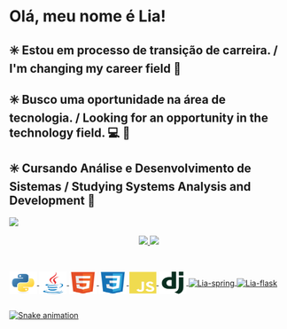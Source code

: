 # Olá, meu nome é Lia!

##  :eight_spoked_asterisk: Estou em processo de transição de carreira. / I'm changing my career field :rocket:
##  :eight_spoked_asterisk: Busco uma oportunidade na área de tecnologia. / Looking for an opportunity in the technology field.  :computer: :thought_balloon:
##  :eight_spoked_asterisk: Cursando Análise e Desenvolvimento de Sistemas / Studying Systems Analysis and Development :closed_book:

 <a href="https://www.linkedin.com/in/lia-pires/" target="_blank"><img src="https://img.shields.io/badge/-LinkedIn-%230077B5?style=for-the-badge&logo=linkedin&logoColor=white" target="_blank"></a> 


<div align="center">
  <a href="https://github.com/Lia-Pires">
  <img height="180em" src="https://github-readme-stats.vercel.app/api?username=Lia-Pires&show_icons=true&theme=monokai&include_all_commits=true&count_private=true"/>
  
  
  
  <img height="180em" src="https://github-readme-stats.vercel.app/api/top-langs/?username=Lia-Pires&layout=compact&langs_count=7&theme=monokai"/>    
</div>

##

<div style="display: inline_block"><br>

  <img align="center" alt="Lia-Python" height="40" width="50" src="https://raw.githubusercontent.com/devicons/devicon/master/icons/python/python-original.svg">
  <img align="center" alt="Lia-Java" height="40" width="50" src="https://raw.githubusercontent.com/devicons/devicon/master/icons/java/java-original.svg">
  <img align="center" alt="Lia-HTML" height="40" width="50" src="https://raw.githubusercontent.com/devicons/devicon/master/icons/html5/html5-original.svg">
  <img align="center" alt="Lia-CSS" height="40" width="50" src="https://raw.githubusercontent.com/devicons/devicon/master/icons/css3/css3-original.svg">
  <img align="center" alt="Lia-Js" height="40" width="50" src="https://raw.githubusercontent.com/devicons/devicon/master/icons/javascript/javascript-plain.svg">
  <img align="center" alt="Lia-dj" height="40" width="50" src="https://raw.githubusercontent.com/devicons/devicon/master/icons/django/django-plain.svg">  
  <img align="center" alt="Lia-spring" height="40" width="50" src="https://cdn.jsdelivr.net/gh/devicons/devicon/icons/spring/spring-original.svg">  
  <img align="center" alt="Lia-flask" height="40" width="50" src="https://cdn.jsdelivr.net/gh/devicons/devicon/icons/flask/flask-original.svg">  
  


##
 
<div> 
  
  ![Snake animation](https://github.com/Lia-Pires/Lia-Pires/blob/output/github-contribution-grid-snake.svg)
 
</div>
